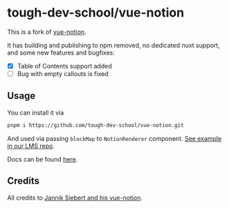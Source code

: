 # tough-dev-school/vue-notion

This is a fork of [vue-notion](https://github.com/janniks/vue-notion).

It has building and publishing to npm removed, no dedicated nuxt support, and some new features and bugfixes:

- [x] Table of Contents support added
- [ ] Bug with empty callouts is fixed

## Usage

You can install it via

```bash
pnpm i https://github.com/tough-dev-school/vue-notion.git
```

And used via passing `blockMap` to `NotionRenderer` component. [See example in our LMS repo](https://github.com/tough-dev-school/lms-frontend-v2/blob/10e9e26a8401cb25989419ba042986f8ff785b24/src/views/VNotionView/VNotionView.vue).

Docs can be found [here](https://github.com/tough-dev-school/vue-notion/tree/main/docs).

## Credits

All credits to [Jannik Siebert and his vue-notion](https://github.com/janniks/vue-notion).
